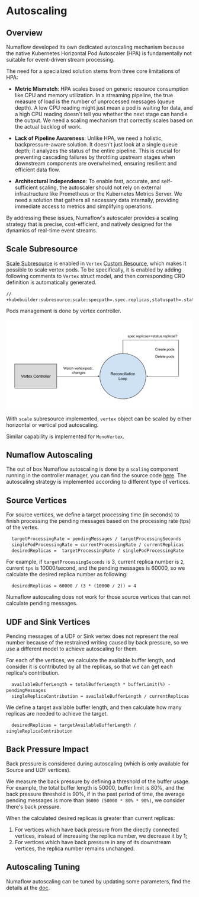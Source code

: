 # Autoscaling

## Overview

Numaflow developed its own dedicated autoscaling mechanism because the native
Kubernetes Horizontal Pod Autoscaler (HPA) is fundamentally not suitable for
event-driven stream processing.

The need for a specialized solution stems from three core limitations of HPA:

- **Metric Mismatch**: HPA scales based on generic resource consumption like CPU
  and memory utilization. In a streaming pipeline, the true measure of load is
  the number of unprocessed messages (queue depth). A low CPU reading might just
  mean a pod is waiting for data, and a high CPU reading doesn't tell you
  whether the next stage can handle the output. We need a scaling mechanism that
  correctly scales based on the actual backlog of work.

- **Lack of Pipeline Awareness**: Unlike HPA, we need a holistic,
  backpressure-aware solution. It doesn't just look at a single queue depth; it
  analyzes the status of the entire pipeline. This is crucial for preventing
  cascading failures by throttling upstream stages when downstream components
  are overwhelmed, ensuring resilient and efficient data flow.

- **Architectural Independence**: To enable fast, accurate, and self-sufficient
  scaling, the autoscaler should not rely on external infrastructure like
  Prometheus or the Kubernetes Metrics Server. We need a solution that gathers
  all necessary data internally, providing immediate access to metrics and
  simplifying operations.

By addressing these issues, Numaflow's autoscaler provides a scaling strategy
that is precise, cost-efficient, and natively designed for the dynamics of
real-time event streams.

## Scale Subresource

[Scale Subresource](https://kubernetes.io/docs/tasks/extend-kubernetes/custom-resources/custom-resource-definitions/#scale-subresource)
is enabled in `Vertex`
[Custom Resource](https://kubernetes.io/docs/concepts/extend-kubernetes/api-extension/custom-resources/),
which makes it possible to scale vertex pods. To be specifically, it is enabled
by adding following comments to `Vertex` struct model, and then corresponding
CRD definition is automatically generated.

```
// +kubebuilder:subresource:scale:specpath=.spec.replicas,statuspath=.status.replicas,selectorpath=.status.selector
```

Pods management is done by vertex controller.

![Vertex Controller Reconciliation Loop](../assets/vertex_controller_loop.png)

With `scale` subresource implemented, `vertex` object can be scaled by either
horizontal or vertical pod autoscaling.

Similar capability is implemented for `MonoVertex`.

## Numaflow Autoscaling

The out of box Numaflow autoscaling is done by a `scaling` component running in
the controller manager, you can find the source code
[here](https://github.com/numaproj/numaflow/tree/main/pkg/reconciler/vertex/scaling).
The autoscaling strategy is implemented according to different type of vertices.

## Source Vertices

For source vertices, we define a target processing time (in seconds) to finish
processing the pending messages based on the processing rate (tps) of the
vertex.

```
  targetProcessingRate = pendingMessages / targetProcessingSeconds
  singlePodProcessingRate = currentProcessingRate / currentReplicas
  desiredReplicas =  targetProcessingRate / singlePodProcessingRate
```

For example, if `targetProcessingSeconds` is 3, current replica number is `2`,
current `tps` is 10000/second, and the pending messages is 60000, so we
calculate the desired replica number as following:

```
  desiredReplicas = 60000 / (3 * (10000 / 2)) = 4
```

Numaflow autoscaling does not work for those source vertices that can not
calculate pending messages.

## UDF and Sink Vertices

Pending messages of a UDF or Sink vertex does not represent the real number
because of the restrained writing caused by back pressure, so we use a different
model to achieve autoscaling for them.

For each of the vertices, we calculate the available buffer length, and consider
it is contributed by all the replicas, so that we can get each replica's
contribution.

```
  availableBufferLength = totalBufferLength * bufferLimit(%) - pendingMessages
  singleReplicaContribution = availableBufferLength / currentReplicas
```

We define a target available buffer length, and then calculate how many replicas
are needed to achieve the target.

```
  desiredReplicas = targetAvailableBufferLength / singleReplicaContribution
```

## Back Pressure Impact

Back pressure is considered during autoscaling (which is only available for
Source and UDF vertices).

We measure the back pressure by defining a threshold of the buffer usage. For
example, the total buffer length is 50000, buffer limit is 80%, and the back
pressure threshold is 90%, if in the past period of time, the average pending
messages is more than `36000 (50000 * 80% * 90%)`, we consider there's back
pressure.

When the calculated desired replicas is greater than current replicas:

1. For vertices which have back pressure from the directly connected vertices,
   instead of increasing the replica number, we decrease it by 1;
2. For vertices which have back pressure in any of its downstream vertices, the
   replica number remains unchanged.

## Autoscaling Tuning

Numaflow autoscaling can be tuned by updating some parameters, find the details
at the [doc](../user-guide/reference/autoscaling.md).
